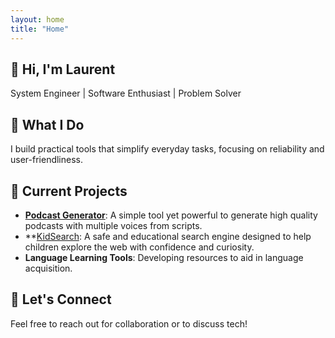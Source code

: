 ```yaml
---
layout: home
title: "Home"
---
```

## 👋 Hi, I'm Laurent

System Engineer | Software Enthusiast | Problem Solver

## 🔧 What I Do

I build practical tools that simplify everyday tasks, focusing on reliability and user-friendliness.

## 🚀 Current Projects

- **[Podcast Generator](https://laurentftech.github.io/Podcast_generator)**: A simple tool yet powerful to generate high quality podcasts with multiple voices from scripts.
- **[KidSearch](https://github.com/laurentftech/kidsearch): A safe and educational search engine designed to help children explore the web with confidence and curiosity.
- **Language Learning Tools**: Developing resources to aid in language acquisition.

## 🤝 Let's Connect

Feel free to reach out for collaboration or to discuss tech!